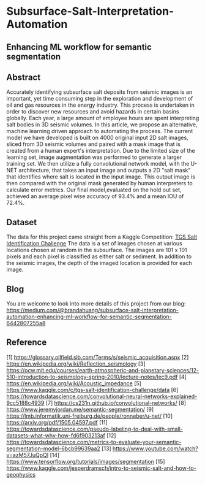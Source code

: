 # Subsurface-Salt-Interpretation-Automation
## Enhancing ML workflow for semantic segmentation
## Abstract
Accurately identifying subsurface salt deposits from seismic images is an important, yet time consuming step in the exploration and development of oil and gas resources in the energy industry. This process is undertaken in order to discover new resources and avoid hazards in certain basins globally. Each year, a large amount of employee hours are spent interpreting salt bodies in 3D seismic volumes. In this article, we propose an alternative, machine learning driven approach to automating the process.
The current model we have developed is built on 4000 original input 2D salt images, sliced from 3D seismic volumes and paired with a mask image that is created from a human expert's interpretation. Due to the limited size of the learning set, image augmentation was performed to generate a larger training set. We then utilize a fully convolutional network model, with the U-NET architecture, that takes an input image and outputs a 2D "salt mask" that identifies where salt is located in the input image. This output image is then compared with the original mask generated by human interpreters to calculate error metrics. Our final model,evaluated on the hold out set, achieved an average pixel wise accuracy of 93.4% and a mean IOU of 72.4%.

## Dataset
The data for this project came straight from a Kaggle Competition: [TGS Salt Identification Challenge](https://www.kaggle.com/c/tgs-salt-identification-challenge/data)
The data is a set of images chosen at various locations chosen at random in the subsurface. The images are 101 x 101 pixels and each pixel is classified as either salt or sediment. In addition to the seismic images, the depth of the imaged location is provided for each image.

## Blog
You are welcome to look into more details of this project from our blog: https://medium.com/@brandahuang/subsurface-salt-interpretation-automation-enhancing-ml-workflow-for-semantic-segmentation-6442807255a8

## Reference
[1] https://glossary.oilfield.slb.com/Terms/s/seismic_acquisition.aspx
[2] https://en.wikipedia.org/wiki/Reflection_seismology
[3] https://ocw.mit.edu/courses/earth-atmospheric-and-planetary-sciences/12-510-introduction-to-seismology-spring-2010/lecture-notes/lec9.pdf
[4] https://en.wikipedia.org/wiki/Acoustic_impedance
[5] https://www.kaggle.com/c/tgs-salt-identification-challenge/data
[6] https://towardsdatascience.com/convolutional-neural-networks-explained-9cc5188c4939
[7] https://cs231n.github.io/convolutional-networks/
[8] https://www.jeremyjordan.me/semantic-segmentation/
[9] https://lmb.informatik.uni-freiburg.de/people/ronneber/u-net/
[10] https://arxiv.org/pdf/1505.04597.pdf
[11] https://towardsdatascience.com/pseudo-labeling-to-deal-with-small-datasets-what-why-how-fd6f903213af
[12] https://towardsdatascience.com/metrics-to-evaluate-your-semantic-segmentation-model-6bcb99639aa2
[13] https://www.youtube.com/watch?v=azM57JuQpQI
[14] https://www.tensorflow.org/tutorials/images/segmentation
[15] https://www.kaggle.com/jesperdramsch/intro-to-seismic-salt-and-how-to-geophysics
